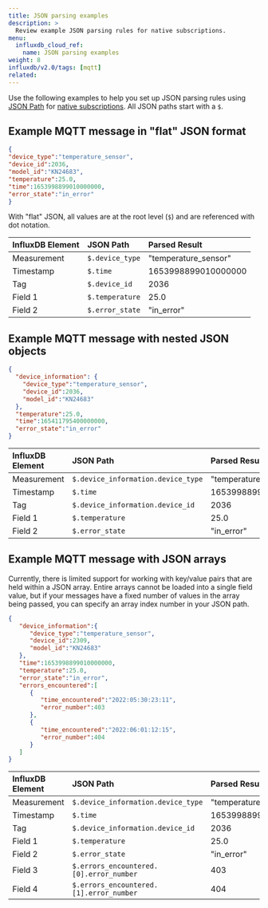 ```yaml
---
title: JSON parsing examples
description: >
  Review example JSON parsing rules for native subscriptions.
menu:
  influxdb_cloud_ref:
    name: JSON parsing examples
weight: 8
influxdb/v2.0/tags: [mqtt]
related:
---
```


Use the following examples to help you set up JSON parsing rules using [JSON Path](https://jsonpath.com/) 
for [native subscriptions](/influxdb/cloud/write-data/no-code/native-subscriptions). All JSON paths start with a `$`.

## Example MQTT message in "flat" JSON format

```json
{
"device_type":"temperature_sensor",
"device_id":2036,
"model_id":"KN24683",
"temperature":25.0,
"time":1653998899010000000,
"error_state":"in_error"
}
```

With "flat" JSON, all values are at the root level (`$`) and are referenced with dot notation.

| InfluxDB Element | JSON Path       | Parsed Result        |
| :--------------- | :-------------- | :------------------- |
| Measurement      | `$.device_type` | "temperature_sensor" |
| Timestamp        | `$.time`        | 1653998899010000000  |
| Tag              | `$.device_id`   | 2036                 |
| Field 1          | `$.temperature` | 25.0                 |
| Field 2          | `$.error_state` | "in_error"           |

## Example MQTT message with nested JSON objects 

```json
{
  "device_information": {
    "device_type":"temperature_sensor",
    "device_id":2036,
    "model_id":"KN24683"
  },
  "temperature":25.0,
  "time":165411795400000000,
  "error_state":"in_error"
}
```

| InfluxDB Element | JSON Path                          | Parsed Result        |
| :--------------- | :--------------------------------- | :------------------- |
| Measurement      | `$.device_information.device_type` | "temperature_sensor" |
| Timestamp        | `$.time`                           | 1653998899010000000  |
| Tag              | `$.device_information.device_id`   | 2036                 |
| Field 1          | `$.temperature`                    | 25.0                 |
| Field 2          | `$.error_state`                    | "in_error"           |

## Example MQTT message with JSON arrays
Currently, there is limited support for working with key/value pairs that are held within 
a JSON array. Entire arrays cannot be loaded into a single field value, but if your messages 
have a fixed number of values in the array being passed, you can specify an array index number
in your JSON path.


```json
{
   "device_information":{
      "device_type":"temperature_sensor",
      "device_id":2309,
      "model_id":"KN24683"
   },
   "time":1653998899010000000,
   "temperature":25.0,
   "error_state":"in_error",
   "errors_encountered":[
      {
         "time_encountered":"2022:05:30:23:11",
         "error_number":403
      },
      {
         "time_encountered":"2022:06:01:12:15",
         "error_number":404
      }
   ]
}
```

| InfluxDB Element | JSON Path                               | Parsed Result        |
| :--------------- | :-------------------------------------- | :------------------- |
| Measurement      | `$.device_information.device_type`      | "temperature_sensor" |
| Timestamp        | `$.time`                                | 1653998899010000000  |
| Tag              | `$.device_information.device_id`        | 2036                 |
| Field 1          | `$.temperature`                         | 25.0                 |
| Field 2          | `$.error_state`                         | "in_error"           |
| Field 3          | `$.errors_encountered.[0].error_number` | 403                  |
| Field 4          | `$.errors_encountered.[1].error_number` | 404                  |
